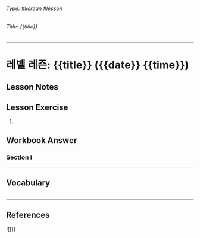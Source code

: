 ###### Type: #korean #lesson
###### Title: {{title}}
---
# 레벨 레즌: {{title}} ({{date}} {{time}})
## Lesson Notes


## Lesson Exercise
1. 

## Workbook Answer
### Section I 

---
## Vocabulary
```ad-vocabulary
```
---
## References
![[]]